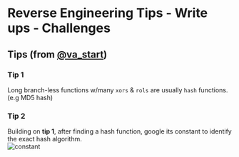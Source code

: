 # Reverse Engineering Tips - Write ups - Challenges

## Tips (from [@va_start](https://twitter.com/va_start))

### Tip 1
Long branch-less functions w/many `xors` & `rols` are usually `hash` functions. (e.g MD5 hash)

### Tip 2
Building on **tip 1**, after finding a hash function, google its constant to identify the exact hash algorithm.  
![constant](https://twitter.com/va_start/status/1245656402862854144/photo/1)
